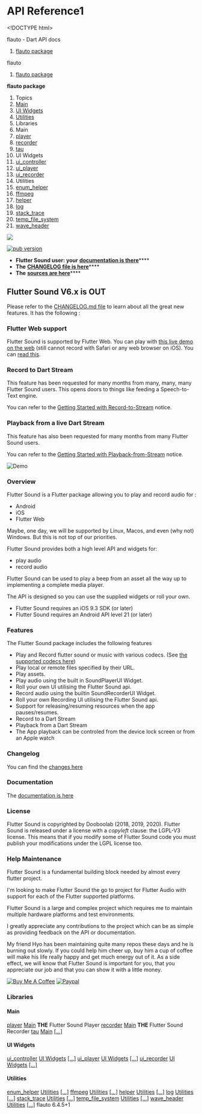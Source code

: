 # API Reference1

&lt;!DOCTYPE html&gt;

flauto - Dart API docs  

1. [flauto package](https://canardoux.github.io/tau/book/flutter_sound/)

flauto  

1. [flauto package](https://canardoux.github.io/tau/book/flutter_sound/)

**flauto package**

1. Topics
2. [Main](https://github.com/Canardoux/tau/tree/519c7217c3f09511cc9afc86264286785a94499a/doc/flutter_sound/api/topics/Main-topic.html)
3. [UI Widgets](https://github.com/Canardoux/tau/tree/519c7217c3f09511cc9afc86264286785a94499a/doc/flutter_sound/api/topics/UI%20Widgets-topic.html)
4. [Utilities](https://github.com/Canardoux/tau/tree/519c7217c3f09511cc9afc86264286785a94499a/doc/flutter_sound/api/topics/Utilities-topic.html)
5. Libraries
6. Main
7. [player](https://github.com/Canardoux/tau/tree/519c7217c3f09511cc9afc86264286785a94499a/doc/flutter_sound/api/player/player-library.html)
8. [recorder](https://github.com/Canardoux/tau/tree/519c7217c3f09511cc9afc86264286785a94499a/doc/flutter_sound/api/recorder/recorder-library.html)
9. [tau](https://github.com/Canardoux/tau/tree/519c7217c3f09511cc9afc86264286785a94499a/doc/flutter_sound/api/tau/tau-library.html)
10. UI Widgets
11. [ui\_controller](https://github.com/Canardoux/tau/tree/519c7217c3f09511cc9afc86264286785a94499a/doc/flutter_sound/api/ui_controller/ui_controller-library.html)
12. [ui\_player](https://github.com/Canardoux/tau/tree/519c7217c3f09511cc9afc86264286785a94499a/doc/flutter_sound/api/ui_player/ui_player-library.html)
13. [ui\_recorder](https://github.com/Canardoux/tau/tree/519c7217c3f09511cc9afc86264286785a94499a/doc/flutter_sound/api/ui_recorder/ui_recorder-library.html)
14. Utilities
15. [enum\_helper](https://github.com/Canardoux/tau/tree/519c7217c3f09511cc9afc86264286785a94499a/doc/flutter_sound/api/enum_helper/enum_helper-library.html)
16. [ffmpeg](https://github.com/Canardoux/tau/tree/519c7217c3f09511cc9afc86264286785a94499a/doc/flutter_sound/api/ffmpeg/ffmpeg-library.html)
17. [helper](https://github.com/Canardoux/tau/tree/519c7217c3f09511cc9afc86264286785a94499a/doc/flutter_sound/api/helper/helper-library.html)
18. [log](https://github.com/Canardoux/tau/tree/519c7217c3f09511cc9afc86264286785a94499a/doc/flutter_sound/api/log/log-library.html)
19. [stack\_trace](https://github.com/Canardoux/tau/tree/519c7217c3f09511cc9afc86264286785a94499a/doc/flutter_sound/api/stack_trace/stack_trace-library.html)
20. [temp\_file\_system](https://github.com/Canardoux/tau/tree/519c7217c3f09511cc9afc86264286785a94499a/doc/flutter_sound/api/temp_file_system/temp_file_system-library.html)
21. [wave\_header](https://github.com/Canardoux/tau/tree/519c7217c3f09511cc9afc86264286785a94499a/doc/flutter_sound/api/wave_header/wave_header-library.html)

![](https://raw.githubusercontent.com/canardoux/tau/master/banner.png)

 [![pub version](https://img.shields.io/pub/v/flauto.svg?style=flat-square)](https://canardoux.github.io/tau/book/flutter_sound)

* **Flutter Sound user: your** [**documentation is there**](https://canardoux.github.io/tau/book)\*\*\*\*
* **The** [**CHANGELOG file is here**](https://canardoux.github.io/tau/book/CHANGELOG.html)\*\*\*\*
* **The** [**sources are here**](https://github.com/canardoux/tau)\*\*\*\*

## Flutter Sound V6.x is OUT <a id="flutter-sound-v6x-is-out"></a>

Please refer to the [CHANGELOG.md file](https://canardoux.github.io/tau/book/CHANGELOG.html) to learn about all the great new features. It has the following :

### Flutter Web support <a id="flutter-web-support"></a>

Flutter Sound is supported by Flutter Web. You can play with [this live demo on the web](https://canardoux.github.io/tau/doc/flutter_sound/web_example) \(still cannot record with Safari or any web browser on iOS\). You can [read this](https://dooboolab.github.io/flutter_sound/book/tau/codec.html#flutter-sound-on-flutter-web).

### Record to Dart Stream <a id="record-to-dart-stream"></a>

This feature has been requested for many months from many, many, many Flutter Sound users. This opens doors to things like feeding a Speech-to-Text engine.

You can refer to the [Getting Started with Record-to-Stream](https://canardoux.github.io/tau/book/tau/codec.html#recording-pcm-16-to-a-dart-stream) notice.

### Playback from a live Dart Stream <a id="playback-from-a-live-dart-stream"></a>

This feature has also been requested for many months from many Flutter Sound users.

You can refer to the [Getting Started with Playback-from-Stream](https://canardoux.github.io/tau/book/tau/codec.html#playing-pcm-16-from-a-dart-stream) notice.

![Demo](https://user-images.githubusercontent.com/27461460/77531555-77c9ec00-6ed6-11ea-9813-320f943b08cc.gif)

### Overview <a id="overview"></a>

Flutter Sound is a Flutter package allowing you to play and record audio for :

* Android
* iOS
* Flutter Web

Maybe, one day, we will be supported by Linux, Macos, and even \(why not\) Windows. But this is not top of our priorities.

Flutter Sound provides both a high level API and widgets for:

* play audio
* record audio

Flutter Sound can be used to play a beep from an asset all the way up to implementing a complete media player.

The API is designed so you can use the supplied widgets or roll your own.

* Flutter Sound requires an iOS 9.3 SDK \(or later\)
* Flutter Sound requires an Android API level 21 \(or later\)

### Features <a id="features"></a>

The Flutter Sound package includes the following features

* Play and Record flutter sound or music with various codecs. \(See [the supported codecs here](https://canardoux.github.io/tau/book/tau/codec.html#flutter-sound-codecs)\)
* Play local or remote files specified by their URL.
* Play assets.
* Play audio using the built in SoundPlayerUI Widget.
* Roll your own UI utilising the Flutter Sound api.
* Record audio using the builtin SoundRecorderUI Widget.
* Roll your own Recording UI utilising the Flutter Sound api.
* Support for releasing/resuming resources when the app pauses/resumes.
* Record to a Dart Stream
* Playback from a Dart Stream
* The App playback can be controled from the device lock screen or from an Apple watch

### Changelog <a id="changelog"></a>

You can find the [changes here](https://canardoux.github.io/tau/book/CHANGELOG.html)

### Documentation <a id="documentation"></a>

The [documentation is here](https://canardoux.github.io/tau/book/)

### License <a id="license"></a>

Flutter Sound is copyrighted by Dooboolab \(2018, 2019, 2020\). Flutter Sound is released under a license with a _copyleft_ clause: the LGPL-V3 license. This means that if you modify some of Flutter Sound code you must publish your modifications under the LGPL license too.

### Help Maintenance <a id="help-maintenance"></a>

Flutter Sound is a fundamental building block needed by almost every flutter project.

I'm looking to make Flutter Sound the go to project for Flutter Audio with support for each of the Flutter supported platforms.

Flutter Sound is a large and complex project which requires me to maintain multiple hardware platforms and test environments.

I greatly appreciate any contributions to the project which can be as simple as providing feedback on the API or documentation.

My friend Hyo has been maintaining quite many repos these days and he is burning out slowly. If you could help him cheer up, buy him a cup of coffee will make his life really happy and get much energy out of it. As a side effect, we will know that Flutter Sound is important for you, that you appreciate our job and that you can show it with a little money.

[![Buy Me A Coffee](https://www.buymeacoffee.com/assets/img/custom_images/purple_img.png)](https://www.buymeacoffee.com/dooboolab) [![Paypal](https://www.paypalobjects.com/webstatic/mktg/Logo/pp-logo-100px.png)](https://paypal.me/dooboolab)

### Libraries

#### Main

 [player](https://github.com/Canardoux/tau/tree/519c7217c3f09511cc9afc86264286785a94499a/doc/flutter_sound/api/player/player-library.html) [Main](https://github.com/Canardoux/tau/tree/519c7217c3f09511cc9afc86264286785a94499a/doc/flutter_sound/api/topics/Main-topic.html) **THE** Flutter Sound Player [recorder](https://github.com/Canardoux/tau/tree/519c7217c3f09511cc9afc86264286785a94499a/doc/flutter_sound/api/recorder/recorder-library.html) [Main](https://github.com/Canardoux/tau/tree/519c7217c3f09511cc9afc86264286785a94499a/doc/flutter_sound/api/topics/Main-topic.html) **THE** Flutter Sound Recorder [tau](https://github.com/Canardoux/tau/tree/519c7217c3f09511cc9afc86264286785a94499a/doc/flutter_sound/api/tau/tau-library.html) [Main](https://github.com/Canardoux/tau/tree/519c7217c3f09511cc9afc86264286785a94499a/doc/flutter_sound/api/topics/Main-topic.html) [\[...\]](https://github.com/Canardoux/tau/tree/519c7217c3f09511cc9afc86264286785a94499a/doc/flutter_sound/api/tau/tau-library.html)

#### UI Widgets

 [ui\_controller](https://github.com/Canardoux/tau/tree/519c7217c3f09511cc9afc86264286785a94499a/doc/flutter_sound/api/ui_controller/ui_controller-library.html) [UI Widgets](https://github.com/Canardoux/tau/tree/519c7217c3f09511cc9afc86264286785a94499a/doc/flutter_sound/api/topics/UI%20Widgets-topic.html) [\[...\]](https://github.com/Canardoux/tau/tree/519c7217c3f09511cc9afc86264286785a94499a/doc/flutter_sound/api/ui_controller/ui_controller-library.html) [ui\_player](https://github.com/Canardoux/tau/tree/519c7217c3f09511cc9afc86264286785a94499a/doc/flutter_sound/api/ui_player/ui_player-library.html) [UI Widgets](https://github.com/Canardoux/tau/tree/519c7217c3f09511cc9afc86264286785a94499a/doc/flutter_sound/api/topics/UI%20Widgets-topic.html) [\[...\]](https://github.com/Canardoux/tau/tree/519c7217c3f09511cc9afc86264286785a94499a/doc/flutter_sound/api/ui_player/ui_player-library.html) [ui\_recorder](https://github.com/Canardoux/tau/tree/519c7217c3f09511cc9afc86264286785a94499a/doc/flutter_sound/api/ui_recorder/ui_recorder-library.html) [UI Widgets](https://github.com/Canardoux/tau/tree/519c7217c3f09511cc9afc86264286785a94499a/doc/flutter_sound/api/topics/UI%20Widgets-topic.html) [\[...\]](https://github.com/Canardoux/tau/tree/519c7217c3f09511cc9afc86264286785a94499a/doc/flutter_sound/api/ui_recorder/ui_recorder-library.html)

#### Utilities

 [enum\_helper](https://github.com/Canardoux/tau/tree/519c7217c3f09511cc9afc86264286785a94499a/doc/flutter_sound/api/enum_helper/enum_helper-library.html) [Utilities](https://github.com/Canardoux/tau/tree/519c7217c3f09511cc9afc86264286785a94499a/doc/flutter_sound/api/topics/Utilities-topic.html) [\[...\]](https://github.com/Canardoux/tau/tree/519c7217c3f09511cc9afc86264286785a94499a/doc/flutter_sound/api/enum_helper/enum_helper-library.html) [ffmpeg](https://github.com/Canardoux/tau/tree/519c7217c3f09511cc9afc86264286785a94499a/doc/flutter_sound/api/ffmpeg/ffmpeg-library.html) [Utilities](https://github.com/Canardoux/tau/tree/519c7217c3f09511cc9afc86264286785a94499a/doc/flutter_sound/api/topics/Utilities-topic.html) [\[...\]](https://github.com/Canardoux/tau/tree/519c7217c3f09511cc9afc86264286785a94499a/doc/flutter_sound/api/ffmpeg/ffmpeg-library.html) [helper](https://github.com/Canardoux/tau/tree/519c7217c3f09511cc9afc86264286785a94499a/doc/flutter_sound/api/helper/helper-library.html) [Utilities](https://github.com/Canardoux/tau/tree/519c7217c3f09511cc9afc86264286785a94499a/doc/flutter_sound/api/topics/Utilities-topic.html) [\[...\]](https://github.com/Canardoux/tau/tree/519c7217c3f09511cc9afc86264286785a94499a/doc/flutter_sound/api/helper/helper-library.html) [log](https://github.com/Canardoux/tau/tree/519c7217c3f09511cc9afc86264286785a94499a/doc/flutter_sound/api/log/log-library.html) [Utilities](https://github.com/Canardoux/tau/tree/519c7217c3f09511cc9afc86264286785a94499a/doc/flutter_sound/api/topics/Utilities-topic.html) [\[...\]](https://github.com/Canardoux/tau/tree/519c7217c3f09511cc9afc86264286785a94499a/doc/flutter_sound/api/log/log-library.html) [stack\_trace](https://github.com/Canardoux/tau/tree/519c7217c3f09511cc9afc86264286785a94499a/doc/flutter_sound/api/stack_trace/stack_trace-library.html) [Utilities](https://github.com/Canardoux/tau/tree/519c7217c3f09511cc9afc86264286785a94499a/doc/flutter_sound/api/topics/Utilities-topic.html) [\[...\]](https://github.com/Canardoux/tau/tree/519c7217c3f09511cc9afc86264286785a94499a/doc/flutter_sound/api/stack_trace/stack_trace-library.html) [temp\_file\_system](https://github.com/Canardoux/tau/tree/519c7217c3f09511cc9afc86264286785a94499a/doc/flutter_sound/api/temp_file_system/temp_file_system-library.html) [Utilities](https://github.com/Canardoux/tau/tree/519c7217c3f09511cc9afc86264286785a94499a/doc/flutter_sound/api/topics/Utilities-topic.html) [\[...\]](https://github.com/Canardoux/tau/tree/519c7217c3f09511cc9afc86264286785a94499a/doc/flutter_sound/api/temp_file_system/temp_file_system-library.html) [wave\_header](https://github.com/Canardoux/tau/tree/519c7217c3f09511cc9afc86264286785a94499a/doc/flutter_sound/api/wave_header/wave_header-library.html) [Utilities](https://github.com/Canardoux/tau/tree/519c7217c3f09511cc9afc86264286785a94499a/doc/flutter_sound/api/topics/Utilities-topic.html) [\[...\]](https://github.com/Canardoux/tau/tree/519c7217c3f09511cc9afc86264286785a94499a/doc/flutter_sound/api/wave_header/wave_header-library.html) flauto 6.4.5+1

